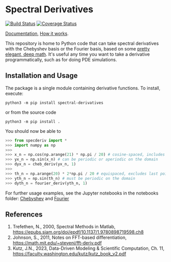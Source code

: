 # Spectral Derivatives
[![Build Status](https://github.com/pavelkomarov/spectral-derivatives/actions/workflows/build.yml/badge.svg)](https://github.com/pavelkomarov/spectral-derivatives/actions)
[![Coverage Status](https://coveralls.io/repos/github/pavelkomarov/spectral-derivatives/badge.svg?branch=main)](https://coveralls.io/github/pavelkomarov/spectral-derivatives?branch=main)

[Documentation](https://pavelkomarov.com/spectral-derivatives/specderiv.html), [How it works](https://pavelkomarov.com/spectral-derivatives/math.pdf).

This repository is home to Python code that can take spectral derivatives with the Chebyshev basis or the Fourier basis, based on some [pretty elegant, deep math](https://pavelkomarov.com/spectral-derivatives/math.pdf). It's useful any time you want to take a derivative programmatically, such as for doing PDE simulations.

## Installation and Usage
The package is a single module containing derivative functions. To install, execute:
```shell
python3 -m pip install spectral-derivatives
```
or from the source code
```shell
python3 -m pip install .
```
You should now be able to
```python
>>> from specderiv import *
>>> import numpy as np
>>>
>>> x_n = np.cos(np.arange(21) * np.pi / 20) # cosine-spaced, includes last point
>>> yx_n = np.sin(x_n) # can be periodic or aperiodic on the domain
>>> dyx_n = cheb_deriv(yx_n, 1)
>>>
>>> th_n = np.arange(20) * 2*np.pi / 20 # equispaced, excludes last point
>>> yth_n = np.sin(th_n) # must be periodic on the domain
>>> dyth_n = fourier_deriv(yth_n, 1)
```
For further usage examples, see the Jupyter notebooks in the notebooks folder: [Chebyshev](https://github.com/pavelkomarov/spectral-derivatives/blob/main/notebooks/chebyshev.ipynb) and [Fourier](https://github.com/pavelkomarov/spectral-derivatives/blob/main/notebooks/fourier.ipynb)

## References

1. Trefethen, N., 2000, Spectral Methods in Matlab, https://epubs.siam.org/doi/epdf/10.1137/1.9780898719598.ch8
2. Johnson, S., 2011, Notes on FFT-based differentiation, https://math.mit.edu/~stevenj/fft-deriv.pdf
3. Kutz, J.N., 2023, Data-Driven Modeling & Scientific Computation, Ch. 11, https://faculty.washington.edu/kutz/kutz_book_v2.pdf
